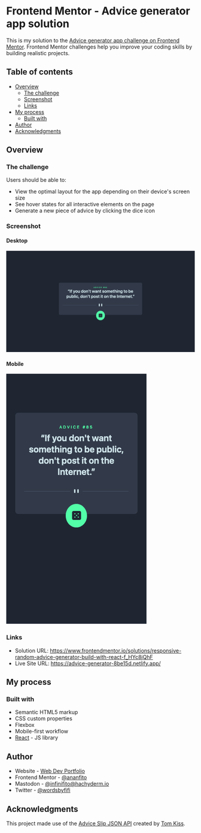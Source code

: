 # Frontend Mentor - Advice generator app solution

This is my solution to the [Advice generator app challenge on Frontend Mentor](https://www.frontendmentor.io/challenges/advice-generator-app-QdUG-13db). Frontend Mentor challenges help you improve your coding skills by building realistic projects.

## Table of contents

- [Overview](#overview)
  - [The challenge](#the-challenge)
  - [Screenshot](#screenshot)
  - [Links](#links)
- [My process](#my-process)
  - [Built with](#built-with)
- [Author](#author)
- [Acknowledgments](#acknowledgments)

## Overview

### The challenge

Users should be able to:

- View the optimal layout for the app depending on their device's screen size
- See hover states for all interactive elements on the page
- Generate a new piece of advice by clicking the dice icon

### Screenshot

#### Desktop

![Large text centered on the screen with advice the "If you don't want something to be public, don't post it on the Internet." Below the text is a green button with a dice icon which will generate a new piece of advice.](./screenshot_advice_desktop.png)

#### Mobile

![Large text centered on the screen with advice the "If you don't want something to be public, don't post it on the Internet." Below the text is a green button with a dice icon which will generate a new piece of advice.](./screenshot_advice_mobile.png)

### Links

- Solution URL: https://www.frontendmentor.io/solutions/responsive-random-advice-generator-build-with-react-f_HYc8jQhF
- Live Site URL: https://advice-generator-8be15d.netlify.app/

## My process

### Built with

- Semantic HTML5 markup
- CSS custom properties
- Flexbox
- Mobile-first workflow
- [React](https://reactjs.org/) - JS library

## Author

- Website - [Web Dev Portfolio](https://ananfito.github.io)
- Frontend Mentor - [@ananfito](https://www.frontendmentor.io/profile/ananfito)
- Mastodon - [@infinifito@hachyderm.io](https://hachyderm.io/@infinifito)
- Twitter - [@wordsbyfifi](https://www.twitter.com/wordsbyfifi)

## Acknowledgments

This project made use of the [Advice Slip JSON API](https://api.adviceslip.com/) created by [Tom Kiss](https://tomkiss.net/).
